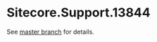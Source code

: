 # Sitecore.Support.13844

See [master branch](https://github.com/sitecoresupport/Sitecore.Support.13844) for details.